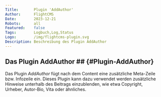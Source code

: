 ```yaml
---
Title:       Plugin 'AddAuthor'
Author:      FlightCMS
Date:        2023-12-21
Robots:      all
Featured:	 false
Tags:        Logbuch,Log,Status
Logo:        /img/flightcms-plugin.svg
Description: Beschreibung des Plugin AddAuthor
---
```

## Das Plugin AddAuthor ## {#Plugin-AddAuthor}

Das Plugin _AddAuthor_ fügt nach dem Content eine zusätzliche Meta-Zeile bzw. Infozeile ein.
Dieses Plugin kann dazu verwendet werden zusätzliche Hinweise unterhalb des Beitrags einzublenden, wie etwa
Copyright, Urheber, Autor-Bio, Vita oder ähnliches.